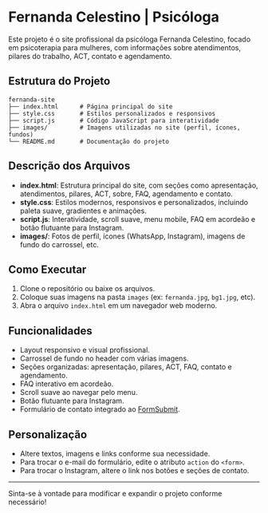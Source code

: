 # Fernanda Celestino | Psicóloga

Este projeto é o site profissional da psicóloga Fernanda Celestino, focado em psicoterapia para mulheres, com informações sobre atendimentos, pilares do trabalho, ACT, contato e agendamento.

## Estrutura do Projeto

```
fernanda-site
├── index.html      # Página principal do site
├── style.css       # Estilos personalizados e responsivos
├── script.js       # Código JavaScript para interatividade
├── images/         # Imagens utilizadas no site (perfil, ícones, fundos)
└── README.md       # Documentação do projeto
```

## Descrição dos Arquivos

- **index.html**: Estrutura principal do site, com seções como apresentação, atendimentos, pilares, ACT, sobre, FAQ, agendamento e contato.
- **style.css**: Estilos modernos, responsivos e personalizados, incluindo paleta suave, gradientes e animações.
- **script.js**: Interatividade, scroll suave, menu mobile, FAQ em acordeão e botão flutuante para Instagram.
- **images/**: Fotos de perfil, ícones (WhatsApp, Instagram), imagens de fundo do carrossel, etc.

## Como Executar

1. Clone o repositório ou baixe os arquivos.
2. Coloque suas imagens na pasta `images` (ex: `fernanda.jpg`, `bg1.jpg`, etc).
3. Abra o arquivo `index.html` em um navegador web moderno.

## Funcionalidades

- Layout responsivo e visual profissional.
- Carrossel de fundo no header com várias imagens.
- Seções organizadas: apresentação, pilares, ACT, FAQ, contato e agendamento.
- FAQ interativo em acordeão.
- Scroll suave ao navegar pelo menu.
- Botão flutuante para Instagram.
- Formulário de contato integrado ao [FormSubmit](https://formsubmit.co/).

## Personalização

- Altere textos, imagens e links conforme sua necessidade.
- Para trocar o e-mail do formulário, edite o atributo `action` do `<form>`.
- Para trocar o Instagram, altere o link nos botões e seções de contato.

---

Sinta-se à vontade para modificar e expandir o projeto conforme necessário!